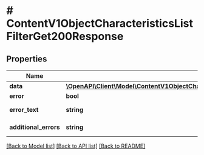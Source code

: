 # # ContentV1ObjectCharacteristicsListFilterGet200Response

## Properties

Name | Type | Description | Notes
------------ | ------------- | ------------- | -------------
**data** | [**\OpenAPI\Client\Model\ContentV1ObjectCharacteristicsListFilterGet200ResponseDataInner[]**](ContentV1ObjectCharacteristicsListFilterGet200ResponseDataInner.md) |  | [optional]
**error** | **bool** | Флаг ошибки. | [optional]
**error_text** | **string** | Описание ошибки. | [optional]
**additional_errors** | **string** | Дополнительные ошибки. | [optional]

[[Back to Model list]](../../README.md#models) [[Back to API list]](../../README.md#endpoints) [[Back to README]](../../README.md)
